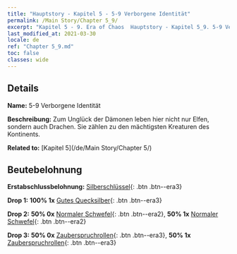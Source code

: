 ```yaml
---
title: "Hauptstory - Kapitel 5 - 5-9 Verborgene Identität"
permalink: /Main Story/Chapter 5_9/
excerpt: "Kapitel 5 - 9. Era of Chaos  Hauptstory - Kapitel 5_9. 5-9 Verborgene Identität"
last_modified_at: 2021-03-30
locale: de
ref: "Chapter 5_9.md"
toc: false
classes: wide
---
```


## Details

 **Name:** 5-9 Verborgene Identität

 **Beschreibung:** Zum Unglück der Dämonen leben hier nicht nur Elfen, sondern auch Drachen. Sie zählen zu den mächtigsten Kreaturen des Kontinents.

 **Related to:** [Kapitel 5](/de/Main Story/Chapter 5/)

## Beutebelohnung

 **Erstabschlussbelohnung:** [Silberschlüssel](/de/Items/con_693/){: .btn .btn--era3}

 **Drop 1:** **100% 1x** [Gutes Quecksilber](/de/Items/mat_14/){: .btn .btn--era3}

 **Drop 2:** **50% 0x** [Normaler Schwefel](/de/Items/mat_9/){: .btn .btn--era2}, **50% 1x** [Normaler Schwefel](/de/Items/mat_9/){: .btn .btn--era2}

 **Drop 3:** **50% 0x** [Zauberspruchrollen](/de/Items/con_694/){: .btn .btn--era3}, **50% 1x** [Zauberspruchrollen](/de/Items/con_694/){: .btn .btn--era3}

